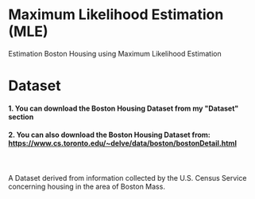 #  Maximum Likelihood Estimation (MLE)
Estimation Boston Housing using Maximum Likelihood Estimation 


# Dataset

#### 1. You can download the Boston Housing Dataset from my "Dataset" section <br /> 
#### 2. You can also download the Boston Housing Dataset from: https://www.cs.toronto.edu/~delve/data/boston/bostonDetail.html
<br /> <br /> A Dataset derived from information collected by the U.S. Census Service concerning housing in the area of Boston Mass.
